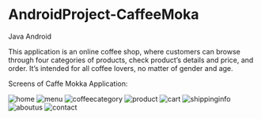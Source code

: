 # AndroidProject-CaffeeMoka
Java Android

This application is an online coffee shop, where customers can browse through four categories of products, check product’s details and price, and order. It’s intended for all coffee lovers, no matter of gender and age. 

Screens of Caffe Mokka Application:

![home](https://cloud.githubusercontent.com/assets/22033509/23040285/cb0e2eee-f45e-11e6-9066-afbfe51e26bb.JPG)
![menu](https://cloud.githubusercontent.com/assets/22033509/23040282/cb06c208-f45e-11e6-9a5e-9d648c18dd65.JPG)
![coffeecategory](https://cloud.githubusercontent.com/assets/22033509/23040281/cb051372-f45e-11e6-86f8-9fc59618afc4.JPG)
![product](https://cloud.githubusercontent.com/assets/22033509/23040286/cb12f500-f45e-11e6-8b84-6f479759b5ba.JPG)
![cart](https://cloud.githubusercontent.com/assets/22033509/23040283/cb0acc7c-f45e-11e6-9ce7-0494e43f067c.JPG)
![shippinginfo](https://cloud.githubusercontent.com/assets/22033509/23040288/cb1b76d0-f45e-11e6-8be8-09f37f5eade6.JPG)
![aboutus](https://cloud.githubusercontent.com/assets/22033509/23040280/caffe262-f45e-11e6-9f2b-2cac2b2c0e17.JPG)
![contact](https://cloud.githubusercontent.com/assets/22033509/23040284/cb0c142e-f45e-11e6-8ca0-4e92d10a3307.JPG)




